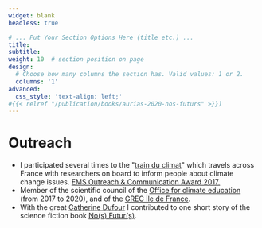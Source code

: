 ```yaml
---
widget: blank
headless: true

# ... Put Your Section Options Here (title etc.) ...
title: 
subtitle:
weight: 10  # section position on page
design:
  # Choose how many columns the section has. Valid values: 1 or 2.
  columns: '1'
advanced:
  css_style: 'text-align: left;'
#{{< relref "/publication/books/aurias-2020-nos-futurs" >}})
---
```


# Outreach

- I participated several times to the "[train du climat](https://acteurspublics.fr/webtv/emissions/culture-education/vincent-viguie-montrer-a-tous-quon-peut-agir)" which travels across France with researchers on board to inform people about climate change issues. [EMS Outreach & Communication Award 2017.](http://www.emetsoc.org/wp-content/uploads/2017/10/oc2017_train-du-climat.pdf)
- Member of the scientific council of the [Office for climate education](https://www.oce.global/) (from 2017 to 2020), and of the [GREC Île de France](https://www.uvsq.fr/territoire-et-climat-le-grec-en-ile-de-france).
- With the great [Catherine Dufour](https://fr.wikipedia.org/wiki/Catherine_Dufour) I contributed to one short story of the science fiction book [No(s) Futur(s)](https://www.editions-actusf.fr/a/collectifd-auteur/nos-futurs).


